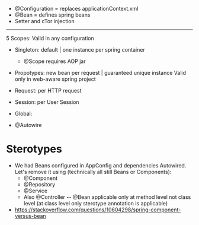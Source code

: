 * @Configuration = replaces applicationContext.xml
* @Bean = defines spring beans
* Setter and cTor injection
*********
5 Scopes:
Valid in any configuration
- Singleton: default | one instance per spring container 
  - @Scope requires AOP jar
- Propotypes: new bean per request | guaranteed unique instance
Valid only in web-aware spring project
- Request: per HTTP request
- Session: per User Session
- Global: 

- @Autowire
# Sterotypes
- We had Beans configured in AppConfig and dependencies Autowired. Let's remove it using (technically all still Beans or Components):
  - @Component
  - @Repository
  - @Service
  - Also @Controller
-- @Bean applicable only at method level not class level (at class level only sterotype annotation is applicable)
 - https://stackoverflow.com/questions/10604298/spring-component-versus-bean  
